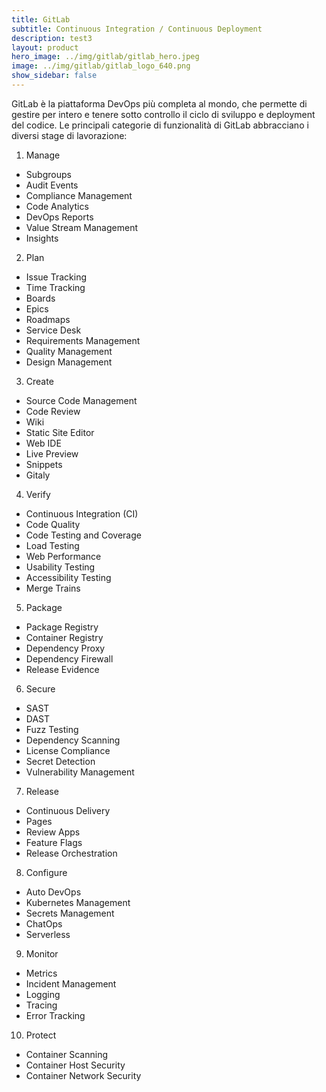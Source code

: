 ```yaml
---
title: GitLab
subtitle: Continuous Integration / Continuous Deployment
description: test3
layout: product
hero_image: ../img/gitlab/gitlab_hero.jpeg
image: ../img/gitlab/gitlab_logo_640.png
show_sidebar: false
---
```

GitLab è la piattaforma DevOps più completa al mondo, che permette di gestire per intero e tenere sotto controllo il ciclo di sviluppo e deployment del codice.
Le principali categorie di funzionalità di GitLab abbracciano i diversi stage di lavorazione: 

1. Manage
- Subgroups
- Audit Events
- Compliance Management
- Code Analytics
- DevOps Reports
- Value Stream Management
- Insights

2. Plan
- Issue Tracking
- Time Tracking
- Boards
- Epics
- Roadmaps
- Service Desk
- Requirements Management
- Quality Management
- Design Management

3. Create
- Source Code Management
- Code Review
- Wiki
- Static Site Editor
- Web IDE
- Live Preview
- Snippets
- Gitaly

4. Verify
- Continuous Integration (CI)
- Code Quality
- Code Testing and Coverage
- Load Testing
- Web Performance
- Usability Testing
- Accessibility Testing
- Merge Trains

5. Package
- Package Registry
- Container Registry
- Dependency Proxy
- Dependency Firewall
- Release Evidence

6. Secure
- SAST
- DAST
- Fuzz Testing
- Dependency Scanning
- License Compliance
- Secret Detection
- Vulnerability Management

7. Release
- Continuous Delivery
- Pages
- Review Apps
- Feature Flags
- Release Orchestration

8. Configure
- Auto DevOps
- Kubernetes Management
- Secrets Management
- ChatOps
- Serverless

9. Monitor
- Metrics
- Incident Management
- Logging
- Tracing
- Error Tracking

10. Protect
- Container Scanning
- Container Host Security
- Container Network Security
